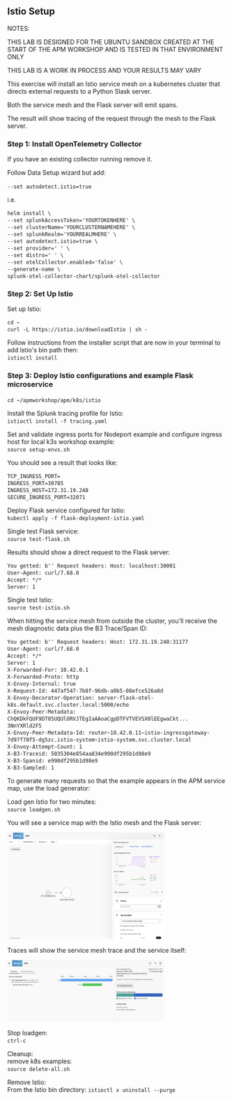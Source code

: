 ## Istio Setup

NOTES:

THIS LAB IS DESIGNED FOR THE UBUNTU SANDBOX CREATED AT THE START OF THE APM WORKSHOP AND IS TESTED IN THAT ENVIRONMENT ONLY  

THIS LAB IS A WORK IN PROCESS AND YOUR RESULTS MAY VARY  

This exercise will install an Istio service mesh on a kubernetes cluster that directs external requests to a Python Slask server.

Both the service mesh and the Flask server will emit spans.

The result will show tracing of the request through the mesh to the Flask server.

### Step 1: Install OpenTelemetry Collector  

If you have an existing collector running remove it.

<!-- Install Splunk Otel Collector in its own namespace:  
`kubectl create namespace splunk-otel-collector` -->

Follow Data Setup wizard but add:  
<!-- `--namespace splunk-otel-collector`    -->
`--set autodetect.istio=true`

i.e.

```
helm install \
--set splunkAccessToken='YOURTOKENHERE' \
--set clusterName='YOURCLUSTERNAMEHERE' \
--set splunkRealm='YOURREALMHERE' \
--set autodetect.istio=true \
--set provider=' ' \
--set distro=' ' \
--set otelCollector.enabled='false' \
--generate-name \
splunk-otel-collector-chart/splunk-otel-collector
```

### Step 2: Set Up Istio 

Set up Istio:
```
cd ~
curl -L https://istio.io/downloadIstio | sh -
```

Follow instructions from the installer script that are now in your terminal to add Istio's bin path then:  
`istioctl install`


### Step 3: Deploy Istio configurations and example Flask microservice   

`cd ~/apmworkshop/apm/k8s/istio`  

Install the Splunk tracing profile for Istio:  
`istioctl install -f tracing.yaml`

Set and validate ingress ports for Nodeport example and configure ingress host for local k3s workshop example:  
`source setup-envs.sh`  

You should see a result that looks like:  
```
TCP_INGRESS_PORT=
INGRESS_PORT=30785
INGRESS_HOST=172.31.19.248
SECURE_INGRESS_PORT=32071
```

Deploy Flask service configured for Istio:  
`kubectl apply -f flask-deployment-istio.yaml`  

Single test Flask service:  
`source test-flask.sh`  

Results should show a direct request to the Flask server:  

```
You getted: b'' Request headers: Host: localhost:30001
User-Agent: curl/7.68.0
Accept: */*
Server: 1
```

Single test Istio:  
`source test-istio.sh`  

When hitting the service mesh from outside the cluster, you'll receive the mesh diagnostic data plus the B3 Trace/Span ID:

```
You getted: b'' Request headers: Host: 172.31.19.248:31177
User-Agent: curl/7.68.0
Accept: */*
Server: 1
X-Forwarded-For: 10.42.0.1
X-Forwarded-Proto: http
X-Envoy-Internal: true
X-Request-Id: 447af547-7b8f-96db-a0b5-08efce526a8d
X-Envoy-Decorator-Operation: server-flask-otel-k8s.default.svc.cluster.local:5000/echo
X-Envoy-Peer-Metadata: ChQKDkFQUF9DT05UQUlORVJTEgIaAAoaCgpDTFVTVEVSX0lEEgwaCkt...
3NnYXRld2F5
X-Envoy-Peer-Metadata-Id: router~10.42.0.11~istio-ingressgateway-7d97f78f5-dg5zc.istio-system~istio-system.svc.cluster.local
X-Envoy-Attempt-Count: 1
X-B3-Traceid: 5035304e854aa834e990df295b1d98e9
X-B3-Spanid: e990df295b1d98e9
X-B3-Sampled: 1
```

To generate many requests so that the example appears in the APM service map, use the load generator:  

Load gen Istio for two minutes:    
`source loadgen.sh`  

You will see a service map with the Istio mesh and the Flask server:  

<img src="../../assets/istio1.png" width="360">  

Traces will show the service mesh trace and the service itself:  

<img src="../../assets/istio2.png" width="360">  

Stop loadgen:  
`ctrl-c`  

Cleanup:  
remove k8s examples:  
`source delete-all.sh`

Remove Istio:  
From the Istio bin directory: 
`istioctl x uninstall --purge`